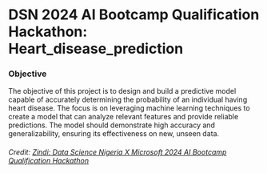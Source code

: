 # DSN 2024 AI Bootcamp Qualification Hackathon: Heart_disease_prediction

### Objective
The objective of this project is to design and build a predictive model capable of accurately determining the probability of an individual having heart disease. The focus is on leveraging machine learning techniques to create a model that can analyze relevant features and provide reliable predictions. The model should demonstrate high accuracy and generalizability, ensuring its effectiveness on new, unseen data.



###### Credit: [ Zindi: Data Science Nigeria X Microsoft 2024 AI Bootcamp Qualification Hackathon](https://zindi.africa/competitions/microsoft-x-data-science-nigeria-2024-ai-bootcamp-qualification-hackathon)
